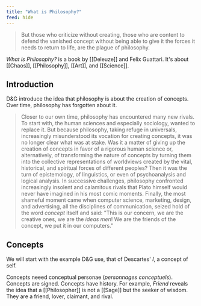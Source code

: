 ```yaml
---
title: "What is Philosophy?"
feed: hide
---
```


> But those who criticize without creating, those who are content to defend the vanished concept without being able to give it the forces it needs to return to life, are the plague of philosophy.

_What is Philosophy?_ is a book by [[Deleuze]] and Felix Guattari. It's about [[Chaos]], [[Philosophy]], [[Art]], and [[Science]].  

## Introduction

D&G introduce the idea that philosophy is about the creation of concepts. Over time, philosophy has forgotten about it.

> Closer to our own time, philosophy has encountered many new rivals. To start with, the human sciences and especially sociology, wanted to replace it. But because philosophy, taking refuge in universals, increasingly misunderstood its vocation for creating concepts, it was no longer clear what was at stake. Was it a matter of giving up the creation of concepts in favor of a rigorous human science or, alternatively, of transforming the nature of concepts by turning them into the collective representations of worldviews created by the vital, historical, and spiritual forces of different peoples? Then it was the turn of epistemology, of linguistics, or even of psychoanalysis and logical analysis. In successive challenges, philosophy confronted increasingly insolent and calamitous rivals that Plato himself would never have imagined in his most comic moments. Finally, the most shameful moment came when computer science, marketing, design, and advertising, all the disciplines of communication, seized hold of the word _concept_ itself and said: "This is our concern, we are the creative ones, we are the _ideas men_! We are the friends of the concept, we put it in our computers."

## Concepts

We will start with the example D&G use, that of Descartes' _I_, a concept of self. 

Concepts neeed conceptual personae (_personnages conceptuels_). Concepts are signed. Concepts have history. For example, _Friend_ reveals the idea that a [[Philosopher]] is not a [[Sage]] but the seeker of wisdom. They are a friend, lover, claimant, and rival.



